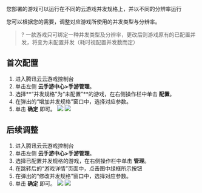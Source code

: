 您部署的游戏可以运行在不同的云游戏并发规格上，并以不同的分辨率运行

您可以根据您的需要，调整对应游戏所使用的并发类型与分辨率。

>? 一款游戏只可绑定一种并发类型及分辨率，更改后则游戏原有的已配置并发，将变为未配置并发（耗时视配置并发数而定）

## 首次配置

1. 进入腾讯云云游戏控制台
2. 单击左侧 **云手游中心>手游管理**。
3. 选择**“并发规格”为“未配置”**的游戏，在右侧操作栏中单击 **配置**。
4. 在弹出的“增加并发规格”窗口中，选择对应参数。
5. 单击 **确定** 即可。
![](https://qcloudimg.tencent-cloud.cn/raw/59dc6e556c1452c893411c74a4325545.png)
![](https://qcloudimg.tencent-cloud.cn/raw/e0e2517367185495e36d75179c53542a.png)




## 后续调整

1. 进入腾讯云云游戏控制台
2. 单击左侧 **云手游中心>手游管理**。
3. 选择已配置并发规格的游戏，在右侧操作栏中单击 **管理**。
4. 在跳转后的“游戏详情”页面中，点击图中绿框所示按钮
5. 在弹出的“修改并发规格”窗口中，选择对应参数。
6. 单击 **确定** 即可。
![](https://qcloudimg.tencent-cloud.cn/raw/1ffd6479b3ccfbb140996f6b0a06ea5b.png)
![](https://qcloudimg.tencent-cloud.cn/raw/468b6ba4f82ffe85f4662e6dc5922bfa.png)